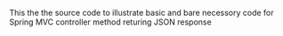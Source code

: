 This the the source code to illustrate basic and bare necessory code for Spring MVC controller method returing JSON response